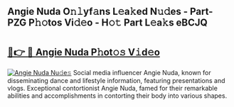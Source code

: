 ## Angie Nuda O𝚗𝚕yf𝚊ns L𝚎a𝚔ed N𝚞𝚍es - Part-PZG P𝚑𝚘tos Vi𝚍𝚎o - H𝚘𝚝 Part L𝚎a𝚔s eBCJQ

# <h2><a href="http://kfcdv5n.oniu.top/?m=Angie+Nuda">🔗👉 🔴 Angie Nuda P𝚑ot𝚘𝚜 V𝚒d𝚎o</a></h2>

[![Angie Nuda Nu𝚍e𝚜](https://i.imgur.com/0qMVB7G.gif)](http://kfcdv5n.oniu.top/?m=Angie+Nuda)
Social media influencer Angie Nuda, known for disseminating dance and lifestyle information, featuring presentations and vlogs. Exceptional contortionist Angie Nuda, famed for their remarkable abilities and accomplishments in contorting their body into various shapes.  
